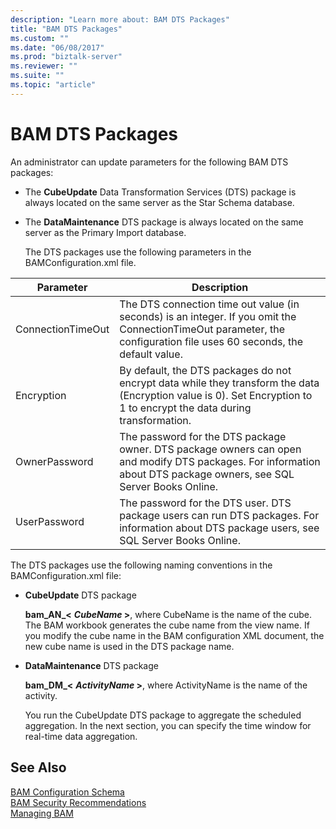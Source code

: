 ```yaml
---
description: "Learn more about: BAM DTS Packages"
title: "BAM DTS Packages"
ms.custom: ""
ms.date: "06/08/2017"
ms.prod: "biztalk-server"
ms.reviewer: ""
ms.suite: ""
ms.topic: "article"
---
```

# BAM DTS Packages
An administrator can update parameters for the following BAM DTS packages:  
  
- The **CubeUpdate** Data Transformation Services (DTS) package is always located on the same server as the Star Schema database.  
  
- The **DataMaintenance** DTS package is always located on the same server as the Primary Import database.  
  
  The DTS packages use the following parameters in the BAMConfiguration.xml file.  
  
|Parameter|Description|  
|---------------|-----------------|  
|ConnectionTimeOut|The DTS connection time out value (in seconds) is an integer. If you omit the ConnectionTimeOut parameter, the configuration file uses 60 seconds, the default value.|  
|Encryption|By default, the DTS packages do not encrypt data while they transform the data (Encryption value is 0). Set Encryption to 1 to encrypt the data during transformation.|  
|OwnerPassword|The password for the DTS package owner. DTS package owners can open and modify DTS packages. For information about DTS package owners, see SQL Server Books Online.|  
|UserPassword|The password for the DTS user. DTS package users can run DTS packages. For information about DTS package users, see SQL Server Books Online.|  
  
 The DTS packages use the following naming conventions in the BAMConfiguration.xml file:  
  
- **CubeUpdate** DTS package  
  
   **bam_AN_\<**
   ***CubeName* \>**, where CubeName is the name of the cube. The BAM workbook generates the cube name from the view name. If you modify the cube name in the BAM configuration XML document, the new cube name is used in the DTS package name.  
  
- **DataMaintenance** DTS package  
  
   **bam_DM_\<**
   ***ActivityName* \>**, where ActivityName is the name of the activity.  
  
  You run the CubeUpdate DTS package to aggregate the scheduled aggregation. In the next section, you can specify the time window for real-time data aggregation.  
  
## See Also  
 [BAM Configuration Schema](../core/bam-configuration-schema.md)   
 [BAM Security Recommendations](../core/bam-security-recommendations.md)   
 [Managing BAM](../core/managing-bam.md)
